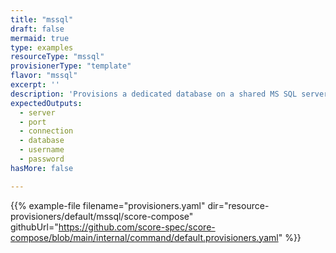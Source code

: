 ```yaml
---
title: "mssql"
draft: false
mermaid: true
type: examples
resourceType: "mssql"
provisionerType: "template"
flavor: "mssql"
excerpt: ''
description: 'Provisions a dedicated database on a shared MS SQL server instance.'
expectedOutputs: 
  - server
  - port
  - connection
  - database
  - username
  - password
hasMore: false

---
```


{{% example-file filename="provisioners.yaml" dir="resource-provisioners/default/mssql/score-compose" githubUrl="https://github.com/score-spec/score-compose/blob/main/internal/command/default.provisioners.yaml" %}}
